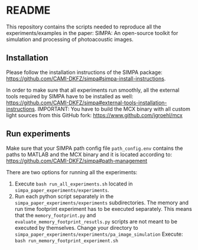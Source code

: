 # README

This repository contains the scripts needed to reproduce all the experiments/examples in the paper: SIMPA: An open-source toolkit for simulation and processing of photoacoustic images. 

## Installation
Please follow the installation instructions of the SIMPA package:
https://github.com/CAMI-DKFZ/simpa#simpa-install-instructions.

In order to make sure that all experiments run smoothly, all the external tools required by SIMPA have to be installed as well:
https://github.com/CAMI-DKFZ/simpa#external-tools-installation-instructions.
IMPORTANT: You have to build the MCX binary with all custom light sources from this GitHub fork:
https://www.github.com/jgroehl/mcx

## Run experiments

Make sure that your SIMPA path config file `path_config.env` contains the paths to MATLAB and the MCX binary and it is located according to:
https://github.com/CAMI-DKFZ/simpa#path-management

There are two options for running all the experiments:
1. Execute `bash run_all_experiments.sh` located in `simpa_paper_experiments/experiments`.
2. Run each python script separately in the `simpa_paper_experiments/experiments` subdirectories.
The memory and run time footprint experiment has to be executed separately.
This means that the `memory_footprint.py` and `evaluate_memory_footprint_resutls.py` scripts are not meant to be executed by themselves.
Change your directory to `simpa_paper_experiments/experiments/pa_image_simulation` 
Execute: `bash run_memory_footprint_experiment.sh`